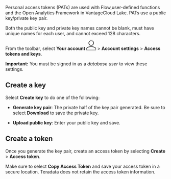 Personal access tokens (PATs) are used with Flow,user-defined functions and the Open Analytics Framework in VantageCloud Lake. PATs use a public key/private key pair.

Both the public key and private key names cannot be blank, must have unique names for each user, and cannot exceed 128 characters.

From the toolbar, select **Your account** ![Person icon.](Images/mci1652327190262.svg) > **Account settings** > **Access tokens and keys**.

**Important:** You must be signed in as a *database user* to view these settings.

## Create a key


Select **Create key** to do one of the following:

-   **Generate key pair**: The private half of the key pair generated. Be sure to select **Download** to save the private key.


-   **Upload public key**: Enter your public key and save.


## Create a token


Once you generate the key pair, create an access token by selecting **Create** > **Access token**.

Make sure to select **Copy Access Token** and save your access token in a secure location. Teradata does not retain the access token information.

